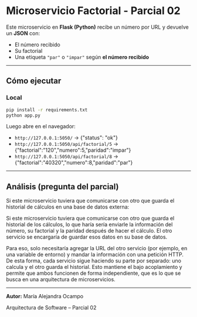 

# Microservicio Factorial - Parcial 02

Este microservicio en **Flask (Python)** recibe un número por URL y devuelve un **JSON** con:
- El número recibido  
- Su factorial  
- Una etiqueta `"par"` o `"impar"` según **el número recibido** 

---

##  **Cómo ejecutar**

###  Local
```bash
pip install -r requirements.txt
python app.py
````

Luego abre en el navegador:

* `http://127.0.0.1:5050/` → {"status": "ok"}
* `http://127.0.0.1:5050/api/factorial/5` → {"factorial":"120","numero":5,"paridad":"impar"}
* `http://127.0.0.1:5050/api/factorial/8` → {"factorial":"40320","numero":8,"paridad":"par"}

---


##  **Análisis (pregunta del parcial)**

Si este microservicio tuviera que comunicarse con otro que guarda el historial de cálculos en una base de datos externa:

Si este microservicio tuviera que comunicarse con otro que guarda el historial de los cálculos, lo que haría sería enviarle la información del número, su factorial y la paridad después de hacer el cálculo.
El otro servicio se encargaría de guardar esos datos en su base de datos.

Para eso, solo necesitaría agregar la URL del otro servicio (por ejemplo, en una variable de entorno) y mandar la información con una petición HTTP.
De esta forma, cada servicio sigue haciendo su parte por separado: uno calcula y el otro guarda el historial.
Esto mantiene el bajo acoplamiento y permite que ambos funcionen de forma independiente, que es lo que se busca en una arquitectura de microservicios.

---

 **Autor:** María Alejandra Ocampo
 
 Arquitectura de Software – Parcial 02



